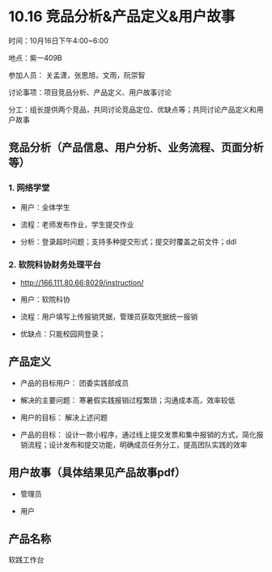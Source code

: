 # 10.16 竞品分析&产品定义&用户故事
时间：10月16日下午4:00~6:00

地点：紫一409B

参加人员： 关孟潇，张思旭，文雨，阮崇智

讨论事项：项目竞品分析、产品定义、用户故事讨论

分工：组长提供两个竞品，共同讨论竞品定位、优缺点等；共同讨论产品定义和用户故事


## 竞品分析（产品信息、用户分析、业务流程、页面分析等）

### 1. 网络学堂

+ 用户：全体学生

+ 流程：老师发布作业，学生提交作业

+ 分析：登录超时问题；支持多种提交形式；提交时覆盖之前文件；ddl

### 2. 软院科协财务处理平台

+ http://166.111.80.66:8029/instruction/

+ 用户：软院科协

+ 流程：用户填写上传报销凭据，管理员获取凭据统一报销

+ 优缺点：只能校园网登录；

##  产品定义

+ 产品的目标用户： 团委实践部成员

+ 解决的主要问题： 寒暑假实践报销过程繁琐；沟通成本高，效率较低

+ 用户的目标： 解决上述问题

+ 产品的目标： 设计一款小程序，通过线上提交发票和集中报销的方式，简化报销流程；设计发布和提交功能，明确成员任务分工，提高团队实践的效率

##  用户故事（具体结果见产品故事pdf）

+ 管理员

+ 用户


## 产品名称

软践工作台
